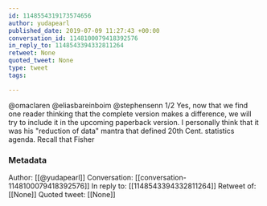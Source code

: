 ```yaml
---
id: 1148554319173574656
author: yudapearl
published_date: 2019-07-09 11:27:43 +00:00
conversation_id: 1148100079418392576
in_reply_to: 1148543394332811264
retweet: None
quoted_tweet: None
type: tweet
tags:

---
```


@omaclaren @eliasbareinboim @stephensenn 1/2 Yes, now that we find one reader thinking that the complete version makes a difference, we will try to include it in the upcoming paperback version. I personally think that it was his "reduction of data" mantra that defined 20th Cent. statistics agenda. Recall that Fisher

### Metadata

Author: [[@yudapearl]]
Conversation: [[conversation-1148100079418392576]]
In reply to: [[1148543394332811264]]
Retweet of: [[None]]
Quoted tweet: [[None]]
